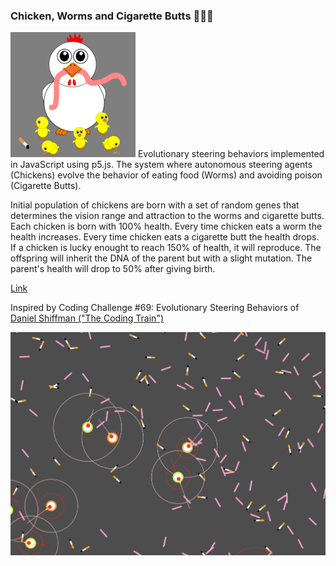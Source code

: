 ### Chicken, Worms and Cigarette Butts 🐔🐛🚬
<img src="images/logo.png" alt="logo" width="200"/>
Evolutionary steering behaviors implemented in JavaScript using p5.js.
The system where autonomous steering agents (Chickens) evolve the behavior of eating food (Worms) and avoiding poison (Cigarette Butts).

Initial population of chickens are born with a set of random genes that determines the vision range and attraction to the worms and cigarette butts.
Each chicken is born with 100% health. Every time chicken eats a worm the health increases. Every time chicken eats a cigarette butt the health drops.
If a chicken is lucky enought to reach 150% of health, it will reproduce. The offspring will inherit the DNA of the parent but with a slight mutation. The parent's health will drop to 50% after giving birth. 

[Link](https://bohdandrahan.github.io/Chickens-Worms-And-Cigarette-Butts/)

Inspired by Coding Challenge #69: Evolutionary Steering Behaviors  of [Daniel Shiffman ("The Coding Train")](https://www.youtube.com/watch?v=flxOkx0yLrY&t "The Coding Train")

![alt text](images/demo.png)
